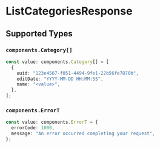 # ListCategoriesResponse


## Supported Types

### `components.Category[]`

```typescript
const value: components.Category[] = [
  {
    uuid: "123e4567-f051-4494-9fe1-22b56fe7870b",
    editDate: "YYYY-MM-DD HH:MM:SS",
    name: "<value>",
  },
];
```

### `components.ErrorT`

```typescript
const value: components.ErrorT = {
  errorCode: 1000,
  message: "An error occurred completing your request",
};
```

